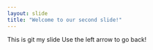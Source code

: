 ```yaml
---
layout: slide
title: "Welcome to our second slide!"
---
```

This is git my slide
Use the left arrow to go back!
